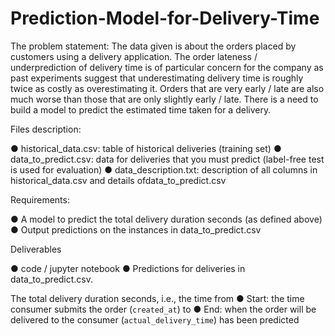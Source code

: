 # Prediction-Model-for-Delivery-Time


The problem statement: The data given is about the orders placed by customers using a delivery application. The order lateness / underprediction of delivery time is of particular concern for the company as past experiments suggest that underestimating delivery time is roughly twice as costly as overestimating it. Orders that are very early / late are also much worse than those that are only slightly early / late. There is a need to build a model to predict the estimated time taken for a delivery.

Files description:

● historical_data.csv:​ table of historical deliveries (training set)
● data_to_predict.csv​: data for deliveries that you must predict (label-free test is used for evaluation)
● data_description.txt​: description of all columns in ​historical_data.csv​ and details of ​data_to_predict.csv

Requirements:

● A model to predict the total delivery duration seconds (as defined above)
● Output predictions on the instances in data_to_predict.csv

Deliverables

● code / jupyter notebook
● Predictions for deliveries in data_to_predict.csv.

The total delivery duration seconds, i.e., the time from
● Start: the time consumer submits the order (`created_at`) to
● End: when the order will be delivered to the consumer (`actual_delivery_time`) has been predicted


